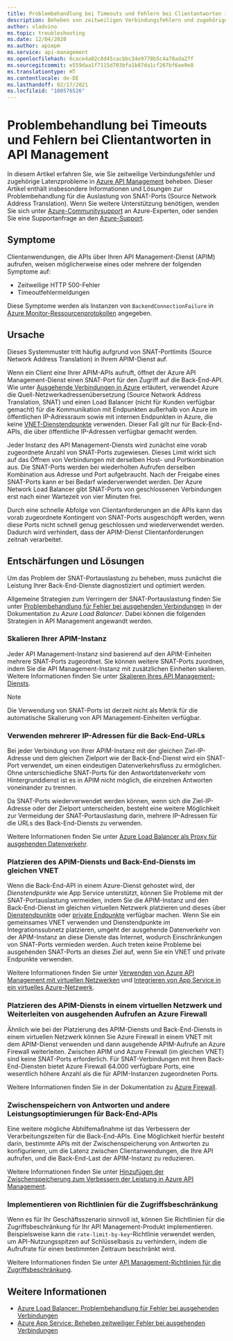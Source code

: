 ```yaml
---
title: Problembehandlung bei Timeouts und Fehlern bei Clientantworten in API Management
description: Beheben von zeitweiligen Verbindungsfehlern und zugehörigen Latenzproblemen in API Management
author: vladvino
ms.topic: troubleshooting
ms.date: 12/04/2020
ms.author: apimpm
ms.service: api-management
ms.openlocfilehash: 6cace4a02c8d45cacbbc34e9778b5c4a78ada27f
ms.sourcegitcommit: e559daa1f7115d703bfa1b87da1cf267bf6ae9e8
ms.translationtype: HT
ms.contentlocale: de-DE
ms.lasthandoff: 02/17/2021
ms.locfileid: "100576526"
---
```

# <a name="troubleshooting-client-response-timeouts-and-errors-with-api-management"></a>Problembehandlung bei Timeouts und Fehlern bei Clientantworten in API Management

In diesem Artikel erfahren Sie, wie Sie zeitweilige Verbindungsfehler und zugehörige Latenzprobleme in [Azure API Management](./api-management-key-concepts.md) beheben. Dieser Artikel enthält insbesondere Informationen und Lösungen zur Problembehandlung für die Auslastung von SNAT-Ports (Source Network Address Translation). Wenn Sie weitere Unterstützung benötigen, wenden Sie sich unter [Azure-Communitysupport](https://azure.microsoft.com/support/community/) an Azure-Experten, oder senden Sie eine Supportanfrage an den [Azure-Support](https://azure.microsoft.com/support/options/).

## <a name="symptoms"></a>Symptome

Clientanwendungen, die APIs über Ihren API Management-Dienst (APIM) aufrufen, weisen möglicherweise eines oder mehrere der folgenden Symptome auf:

* Zeitweilige HTTP 500-Fehler
* Timeoutfehlermeldungen

Diese Symptome werden als Instanzen von `BackendConnectionFailure` in [Azure Monitor-Ressourcenprotokollen](../azure-monitor/essentials/resource-logs.md) angegeben.

## <a name="cause"></a>Ursache

Dieses Systemmuster tritt häufig aufgrund von SNAT-Portlimits (Source Network Address Translation) in Ihrem APIM-Dienst auf.

Wenn ein Client eine Ihrer APIM-APIs aufruft, öffnet der Azure API Management-Dienst einen SNAT-Port für den Zugriff auf die Back-End-API. Wie unter [Ausgehende Verbindungen in Azure](../load-balancer/load-balancer-outbound-connections.md) erläutert, verwendet Azure die Quell-Netzwerkadressenübersetzung (Source Network Address Translation, SNAT) und einen Load Balancer (nicht für Kunden verfügbar gemacht) für die Kommunikation mit Endpunkten außerhalb von Azure im öffentlichen IP-Adressraum sowie mit internen Endpunkten in Azure, die keine [VNET-Dienstendpunkte](../virtual-network/virtual-network-service-endpoints-overview.md) verwenden. Dieser Fall gilt nur für Back-End-APIs, die über öffentliche IP-Adressen verfügbar gemacht werden.

Jeder Instanz des API Management-Diensts wird zunächst eine vorab zugeordnete Anzahl von SNAT-Ports zugewiesen. Dieses Limit wirkt sich auf das Öffnen von Verbindungen mit derselben Host- und Portkombination aus. Die SNAT-Ports werden bei wiederholten Aufrufen derselben Kombination aus Adresse und Port aufgebraucht. Nach der Freigabe eines SNAT-Ports kann er bei Bedarf wiederverwendet werden. Der Azure Network Load Balancer gibt SNAT-Ports von geschlossenen Verbindungen erst nach einer Wartezeit von vier Minuten frei.

Durch eine schnelle Abfolge von Clientanforderungen an die APIs kann das vorab zugeordnete Kontingent von SNAT-Ports ausgeschöpft werden, wenn diese Ports nicht schnell genug geschlossen und wiederverwendet werden. Dadurch wird verhindert, dass der APIM-Dienst Clientanforderungen zeitnah verarbeitet.

## <a name="mitigations-and-solutions"></a>Entschärfungen und Lösungen

Um das Problem der SNAT-Portauslastung zu beheben, muss zunächst die Leistung Ihrer Back-End-Dienste diagnostiziert und optimiert werden.

Allgemeine Strategien zum Verringern der SNAT-Portauslastung finden Sie unter [Problembehandlung für Fehler bei ausgehenden Verbindungen](../load-balancer/troubleshoot-outbound-connection.md) in der Dokumentation zu *Azure Load Balancer*. Dabei können die folgenden Strategien in API Management angewandt werden.

### <a name="scale-your-apim-instance"></a>Skalieren Ihrer APIM-Instanz

Jeder API Management-Instanz sind basierend auf den APIM-Einheiten mehrere SNAT-Ports zugeordnet. Sie können weitere SNAT-Ports zuordnen, indem Sie die API Management-Instanz mit zusätzlichen Einheiten skalieren. Weitere Informationen finden Sie unter [Skalieren Ihres API Management-Diensts](upgrade-and-scale.md#scale-your-api-management-service).

> [!NOTE]
> Die Verwendung von SNAT-Ports ist derzeit nicht als Metrik für die automatische Skalierung von API Management-Einheiten verfügbar.

### <a name="use-multiple-ips-for-your-backend-urls"></a>Verwenden mehrerer IP-Adressen für die Back-End-URLs

Bei jeder Verbindung von Ihrer APIM-Instanz mit der gleichen Ziel-IP-Adresse und dem gleichen Zielport wie der Back-End-Dienst wird ein SNAT-Port verwendet, um einen eindeutigen Datenverkehrsfluss zu ermöglichen. Ohne unterschiedliche SNAT-Ports für den Antwortdatenverkehr vom Hintergrunddienst ist es in APIM nicht möglich, die einzelnen Antworten voneinander zu trennen.

Da SNAT-Ports wiederverwendet werden können, wenn sich die Ziel-IP-Adresse oder der Zielport unterscheiden, besteht eine weitere Möglichkeit zur Vermeidung der SNAT-Portauslastung darin, mehrere IP-Adressen für die URLs des Back-End-Diensts zu verwenden.

Weitere Informationen finden Sie unter [Azure Load Balancer als Proxy für ausgehenden Datenverkehr](../load-balancer/load-balancer-outbound-connections.md).

### <a name="place-your-apim-and-backend-service-in-the-same-vnet"></a>Platzieren des APIM-Diensts und Back-End-Diensts im gleichen VNET

Wenn die Back-End-API in einem Azure-Dienst gehostet wird, der *Dienstendpunkte* wie App Service unterstützt, können Sie Probleme mit der SNAT-Portauslastung vermeiden, indem Sie die APIM-Instanz und den Back-End-Dienst im gleichen virtuellen Netzwerk platzieren und dieses über [Dienstendpunkte](../virtual-network/virtual-network-service-endpoints-overview.md) oder [private Endpunkte](../private-link/private-endpoint-overview.md) verfügbar machen. Wenn Sie ein gemeinsames VNET verwenden und Dienstendpunkte im Integrationssubnetz platzieren, umgeht der ausgehende Datenverkehr von der APIM-Instanz an diese Dienste das Internet, wodurch Einschränkungen von SNAT-Ports vermieden werden. Auch treten keine Probleme bei ausgehenden SNAT-Ports an dieses Ziel auf, wenn Sie ein VNET und private Endpunkte verwenden.

Weitere Informationen finden Sie unter [Verwenden von Azure API Management mit virtuellen Netzwerken](api-management-using-with-vnet.md) und [Integrieren von App Service in ein virtuelles Azure-Netzwerk](../app-service/web-sites-integrate-with-vnet.md).

### <a name="place-your-apim-in-a-virtual-network-and-route-outbound-calls-to-azure-firewall"></a>Platzieren des APIM-Diensts in einem virtuellen Netzwerk und Weiterleiten von ausgehenden Aufrufen an Azure Firewall

Ähnlich wie bei der Platzierung des APIM-Diensts und Back-End-Diensts in einem virtuellen Netzwerk können Sie Azure Firewall in einem VNET mit dem APIM-Dienst verwenden und dann ausgehende APIM-Aufrufe an Azure Firewall weiterleiten. Zwischen APIM und Azure Firewall (im gleichen VNET) sind keine SNAT-Ports erforderlich. Für SNAT-Verbindungen mit Ihren Back-End-Diensten bietet Azure Firewall 64.000 verfügbare Ports, eine wesentlich höhere Anzahl als die für APIM-Instanzen zugeordneten Ports.

Weitere Informationen finden Sie in der Dokumentation zu [Azure Firewall](../firewall/overview.md).

### <a name="consider-response-caching-and-other-backend-performance-tuning"></a>Zwischenspeichern von Antworten und andere Leistungsoptimierungen für Back-End-APIs

Eine weitere mögliche Abhilfemaßnahme ist das Verbessern der Verarbeitungszeiten für die Back-End-APIs. Eine Möglichkeit hierfür besteht darin, bestimmte APIs mit der Zwischenspeicherung von Antworten zu konfigurieren, um die Latenz zwischen Clientanwendungen, die Ihre API aufrufen, und die Back-End-Last der APIM-Instanz zu reduzieren.

Weitere Informationen finden Sie unter [Hinzufügen der Zwischenspeicherung zum Verbessern der Leistung in Azure API Management](api-management-howto-cache.md).

### <a name="consider-implementing-access-restriction-policies"></a>Implementieren von Richtlinien für die Zugriffsbeschränkung

Wenn es für Ihr Geschäftsszenario sinnvoll ist, können Sie Richtlinien für die Zugriffsbeschränkung für Ihr API Management-Produkt implementieren. Beispielsweise kann die `rate-limit-by-key`-Richtlinie verwendet werden, um API-Nutzungsspitzen auf Schlüsselbasis zu verhindern, indem die Aufrufrate für einen bestimmten Zeitraum beschränkt wird.

Weitere Informationen finden Sie unter [API Management-Richtlinien für die Zugriffsbeschränkung](api-management-access-restriction-policies.md).

## <a name="see-also"></a>Weitere Informationen

* [Azure Load Balancer: Problembehandlung für Fehler bei ausgehenden Verbindungen](../load-balancer/troubleshoot-outbound-connection.md)
* [Azure App Service: Beheben zeitweiliger Fehler bei ausgehenden Verbindungen](../app-service/troubleshoot-intermittent-outbound-connection-errors.md)
